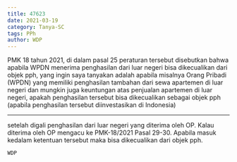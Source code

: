 ```yaml
---
title: 47623
date: 2021-03-19
category: Tanya-SC
tags: PPh
author: WDP
---
```


PMK 18 tahun 2021, di dalam pasal 25 peraturan tersebut disebutkan bahwa apabila WPDN menerima penghasilan dari luar negeri bisa dikecualikan dari objek pph, yang ingin saya tanyakan adalah apabila misalnya Orang Pribadi (WPDN) yang memiliki penghasilan tambahan dari sewa apartemen di luar negeri dan mungkin juga keuntungan atas penjualan apartemen di luar negeri, apakah penghasilan tersebut bisa dikecualikan sebagai objek pph (apabila penghasilan tersebut diinvestasikan di Indonesia)

---

setelah digali penghasilan dari luar negeri yang diterima oleh OP. Kalau diterima oleh OP mengacu ke PMK-18/2021 Pasal 29-30. Apabila masuk kedalam ketentuan tersebut maka bisa dikecualikan dari objek pph.

`WDP`
